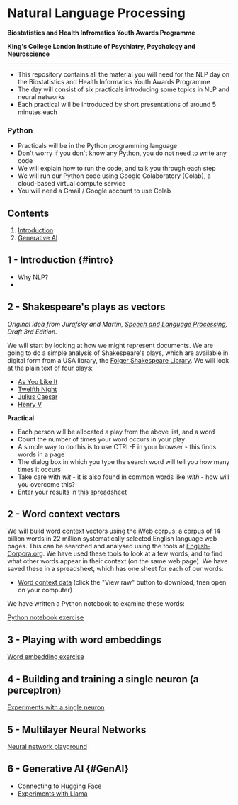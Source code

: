 # Natural Language Processing

**Biostatistics and Health Infromatics Youth Awards Programme**

**King's College London Institute of Psychiatry, Psychology and Neuroscience**

---


- This repository contains all the material you will need for the NLP day on the Biostatistics and Health Informatics Youth Awards Programme
- The day will consist of six practicals introducing some topics in NLP and neural networks
- Each practical will be introduced by short presentations of around 5 minutes each

### Python

- Practicals will be in the Python programming language
- Don't worry if you don't know any Python, you do not need to write any code
- We will explain how to run the code, and talk you through each step
- We will run our Python code using Google Colaboratory (Colab), a cloud-based virtual compute service
- You will need a Gmail / Google account to use Colab

## Contents

1. [Introduction](#intro)
2. [Generative AI](#GenAI)

## 1 - Introduction {#intro}

- Why NLP?
- 

## 2 - Shakespeare's plays as vectors
*Original idea from Jurafsky and Martin, [Speech and Language Processing](https://web.stanford.edu/~jurafsky/slp3/), Draft 3rd Edition.*

We will start by looking at how we might represent documents. We are going to do a simple analysis of Shakespeare's plays, which are available in digital form from a USA library, the [Folger Shakespeare Library](https://www.folger.edu/explore/shakespeares-works/download/). We will look at the plain text of four plays:

- [As You Like It](https://flgr.sh/txtfssAYLtxt)
- [Twelfth Night](https://flgr.sh/txtfssTN_txt)
- [Julius Caesar](https://flgr.sh/txtfssJC_txt)
- [Henry V](https://flgr.sh/txtfssH5_txt)

**Practical**

- Each person will be allocated a play from the above list, and a word
- Count the number of times your word occurs in your play
- A simple way to do this is to use CTRL-F in your browser - this finds words in a page
- The dialog box in which you type the search word will tell you how many times it occurs
- Take care with *wit* - it is also found in common words like *with* - how will you overcome this?
- Enter your results in [this spreadsheet](https://docs.google.com/spreadsheets/d/1W-NI1-CAufuXTCHISsbwvnqY5krQVnsAxqX2IKpNcVg/edit?usp=sharing)

## 2 - Word context vectors

We will build word context vectors using the [iWeb corpus](https://www.english-corpora.org/iweb/): a corpus of 14 billion words in 22 million systematically selected English language web pages. This can be searched and analysed using the tools at [English-Corpora.org](https://www.english-corpora.org/). We have used these tools to look at a few words, and to find what other words appear in their context (on the same web page). We have saved these in a spreadsheet, which has one sheet for each of our words:

- [Word context data](./contexts.xlsx) (click the "View raw" button to download, tnen open on your computer)

We have written a Python notebook to examine these words:

[Python notebook exercise](https://githubtocolab.com/KCL-Health-NLP/nlp_youth_awards/blob/main//plot_contexts.ipynb)

## 3 - Playing with word embeddings

[Word embedding exercise](https://githubtocolab.com/KCL-Health-NLP/nlp_youth_awards/blob/main/embeddings.ipynb)


## 4 - Building and training a single neuron (a perceptron)

[Experiments with a single neuron](https://githubtocolab.com/KCL-Health-NLP/nlp_youth_awards/blob/main//perceptrons.ipynb)

## 5 - Multilayer Neural Networks

[Neural network playground](https://playground.tensorflow.org/)

## 6 - Generative AI {#GenAI}

- [Connecting to Hugging Face](https://githubtocolab.com/KCL-Health-NLP/nlp_youth_awards/blob/main//hugging_face.ipynb)
- [Experiments with Llama](https://githubtocolab.com/KCL-Health-NLP/nlp_youth_awards/blob/main//llama.ipynb)
